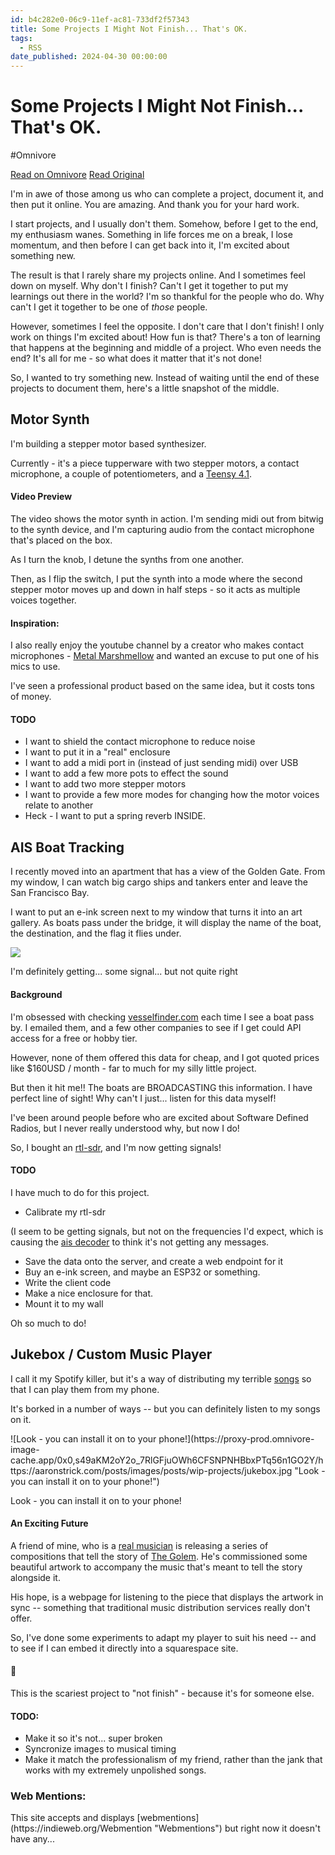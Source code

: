 ```yaml
---
id: b4c282e0-06c9-11ef-ac81-733df2f57343
title: Some Projects I Might Not Finish... That's OK.
tags:
  - RSS
date_published: 2024-04-30 00:00:00
---
```


# Some Projects I Might Not Finish... That's OK.
#Omnivore

[Read on Omnivore](https://omnivore.app/me/some-projects-i-might-not-finish-that-s-ok-18f2e120dc6)
[Read Original](https://aaronstrick.com/posts/wip-projects)



I&#39;m in awe of those among us who can complete a project, document it, and then put it online. You are amazing. And thank you for your hard work.

I start projects, and I usually don&#39;t them. Somehow, before I get to the end, my enthusiasm wanes. Something in life forces me on a break, I lose momentum, and then before I can get back into it, I&#39;m excited about something new.

The result is that I rarely share my projects online. And I sometimes feel down on myself. Why don&#39;t I finish? Can&#39;t I get it together to put my learnings out there in the world? I&#39;m so thankful for the people who do. Why can&#39;t I get it together to be one of _those_ people.

However, sometimes I feel the opposite. I don&#39;t care that I don&#39;t finish! I only work on things I&#39;m excited about! How fun is that? There&#39;s a ton of learning that happens at the beginning and middle of a project. Who even needs the end? It&#39;s all for me - so what does it matter that it&#39;s not done!

So, I wanted to try something new. Instead of waiting until the end of these projects to document them, here&#39;s a little snapshot of the middle.

## Motor Synth

I&#39;m building a stepper motor based synthesizer.

Currently - it&#39;s a piece tupperware with two stepper motors, a contact microphone, a couple of potentiometers, and a [Teensy 4.1](https:&#x2F;&#x2F;www.pjrc.com&#x2F;store&#x2F;teensy41.html).

#### Video Preview

The video shows the motor synth in action. I&#39;m sending midi out from bitwig to the synth device, and I&#39;m capturing audio from the contact microphone that&#39;s placed on the box.

As I turn the knob, I detune the synths from one another.

Then, as I flip the switch, I put the synth into a mode where the second stepper motor moves up and down in half steps - so it acts as multiple voices together.

#### Inspiration:

I also really enjoy the youtube channel by a creator who makes contact microphones - [Metal Marshmellow](https:&#x2F;&#x2F;www.youtube.com&#x2F;@metalmarshmallowllc) and wanted an excuse to put one of his mics to use.

I&#39;ve seen a professional product based on the same idea, but it costs tons of money.

#### TODO

* I want to shield the contact microphone to reduce noise
* I want to put it in a &quot;real&quot; enclosure
* I want to add a midi port in (instead of just sending midi) over USB
* I want to add a few more pots to effect the sound
* I want to add two more stepper motors
* I want to provide a few more modes for changing how the motor voices relate to another
* Heck - I want to put a spring reverb INSIDE.

## AIS Boat Tracking

I recently moved into an apartment that has a view of the Golden Gate. From my window, I can watch big cargo ships and tankers enter and leave the San Francisco Bay.

I want to put an e-ink screen next to my window that turns it into an art gallery. As boats pass under the bridge, it will display the name of the boat, the destination, and the flag it flies under.

![](https:&#x2F;&#x2F;proxy-prod.omnivore-image-cache.app&#x2F;0x0,skdf0UieeXw4wVMQmFn1716j3KtjFeqmzo7ztah4XZqY&#x2F;https:&#x2F;&#x2F;aaronstrick.com&#x2F;posts&#x2F;images&#x2F;posts&#x2F;wip-projects&#x2F;sdr-signal.jpg)

I&#39;m definitely getting... some signal... but not quite right

#### Background

I&#39;m obsessed with checking [vesselfinder.com](https:&#x2F;&#x2F;vesselfinder.com&#x2F;) each time I see a boat pass by. I emailed them, and a few other companies to see if I get could API access for a free or hobby tier.

However, none of them offered this data for cheap, and I got quoted prices like $160USD &#x2F; month - far to much for my silly little project.

But then it hit me!! The boats are BROADCASTING this information. I have perfect line of sight! Why can&#39;t I just... listen for this data myself!

I&#39;ve been around people before who are excited about Software Defined Radios, but I never really understood why, but now I do!

So, I bought an [rtl-sdr](https:&#x2F;&#x2F;www.rtl-sdr.com&#x2F;), and I&#39;m now getting signals!

#### TODO

I have much to do for this project.

* Calibrate my rtl-sdr

(I seem to be getting signals, but not on the frequencies I&#39;d expect, which is causing the [ais decoder](https:&#x2F;&#x2F;github.com&#x2F;dgiardini&#x2F;rtl-ais) to think it&#39;s not getting any messages.

* Save the data onto the server, and create a web endpoint for it
* Buy an e-ink screen, and maybe an ESP32 or something.
* Write the client code
* Make a nice enclosure for that.
* Mount it to my wall

Oh so much to do!

## Jukebox &#x2F; Custom Music Player

I call it my Spotify killer, but it&#39;s a way of distributing my terrible [songs](https:&#x2F;&#x2F;aaronstrick.com&#x2F;music) so that I can play them from my phone.

It&#39;s borked in a number of ways -- but you can definitely listen to my songs on it.

![Look - you can install it on to your phone!](https:&#x2F;&#x2F;proxy-prod.omnivore-image-cache.app&#x2F;0x0,s49aKM2oY2o_7RlGFjuOWh6CFSNPNHBbxPTq56n1GO2Y&#x2F;https:&#x2F;&#x2F;aaronstrick.com&#x2F;posts&#x2F;images&#x2F;posts&#x2F;wip-projects&#x2F;jukebox.jpg &quot;Look - you can install it on to your phone!&quot;)

Look - you can install it on to your phone!

#### An Exciting Future

A friend of mine, who is a [real musician](https:&#x2F;&#x2F;samreidermusic.com&#x2F;) is releasing a series of compositions that tell the story of [The Golem](https:&#x2F;&#x2F;www.samreidermusic.com&#x2F;news&#x2F;the-golem-and-other-tales). He&#39;s commissioned some beautiful artwork to accompany the music that&#39;s meant to tell the story alongside it.

His hope, is a webpage for listening to the piece that displays the artwork in sync -- something that traditional music distribution services really don&#39;t offer.

So, I&#39;ve done some experiments to adapt my player to suit his need -- and to see if I can embed it directly into a squarespace site.

#### 😬

This is the scariest project to &quot;not finish&quot; - because it&#39;s for someone else.

#### TODO:

* Make it so it&#39;s not... super broken
* Syncronize images to musical timing
* Make it match the professionalism of my friend, rather than the jank that works with my extremely unpolished songs.

### Web Mentions:

This site accepts and displays [webmentions](https:&#x2F;&#x2F;indieweb.org&#x2F;Webmention &quot;Webmentions&quot;) but right now it doesn&#39;t have any...